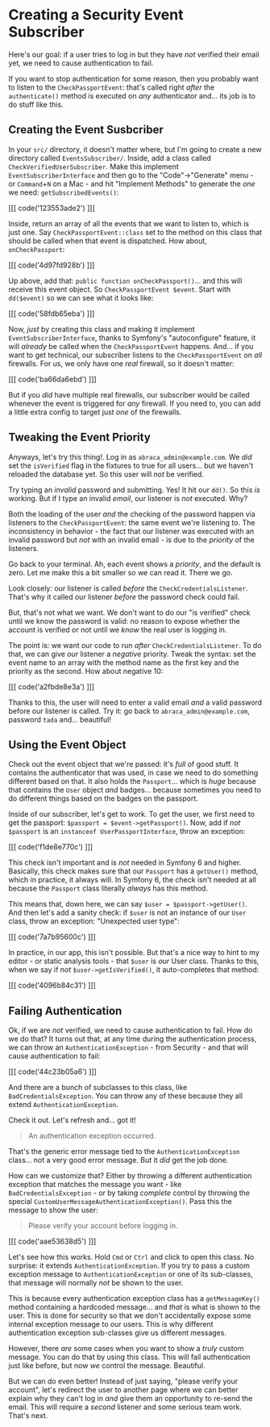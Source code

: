# Creating a Security Event Subscriber

Here's our goal: if a user tries to log in but they have *not* verified their
email yet, we need to cause authentication to fail.

If you want to stop authentication for some reason, then you probably want to listen
to the `CheckPassportEvent`: that's called right *after* the `authenticate()` method
is executed on *any* authenticator and... its job is to do stuff like this.

## Creating the Event Susbcriber

In your `src/` directory, it doesn't matter where, but I'm going to create a new
directory called `EventsSubscriber/`. Inside, add a class called
`CheckVerifiedUserSubscriber`. Make this implement `EventSubscriberInterface` and
then go to the "Code"->"Generate" menu - or `Command`+`N` on a Mac - and hit
"Implement Methods" to generate the *one* we need: `getSubscribedEvents()`:

[[[ code('123553ade2') ]]]

Inside, return an array of all the events that we want to listen to, which is just
one. Say `CheckPassportEvent::class` set to the method on this class that should be
called when that event is dispatched. How about, `onCheckPassport`:

[[[ code('4d97fd928b') ]]]

Up above, add that: `public function onCheckPassport()`... and this will
receive this event object. So `CheckPassportEvent $event`. Start with
`dd($event)` so we can see what it looks like:

[[[ code('58fdb65eba') ]]]

Now, *just* by creating this class and making it implement
`EventSubscriberInterface`, thanks to Symfony's "autoconfigure" feature, it will
*already* be called when the `CheckPassportEvent` happens. And... if you want to
get technical, our subscriber listens to the `CheckPassportEvent` on *all*
firewalls. For us, we only have one *real* firewall, so it doesn't matter:

[[[ code('ba66da6ebd') ]]]

But if you *did* have multiple real firewalls, our subscriber would be called
whenever the event is triggered for *any* firewall. If you need to, you can add
a little extra config to target just *one* of the firewalls.

## Tweaking the Event Priority

Anyways, let's try this thing!. Log in as `abraca_admin@example.com`. We *did*
set  the `isVerified` flag in the fixtures to true for all users... but we
haven't reloaded the database yet. So this user will *not* be verified.

Try typing an *invalid* password and submitting. Yes! It hit our `dd()`. So this
*is* working. But if I type an invalid *email*, our listener is *not* executed.
Why?

Both the loading of the user *and* the checking of the password happen via listeners
to the `CheckPassportEvent`: the same event we're listening to. The inconsistency
in behavior - the fact that our listener was executed with an invalid password
but *not* with an invalid email - is due to the *priority* of the listeners.

Go back to your terminal. Ah, each event shows a *priority*, and the default is
zero. Let me make this a bit smaller so we can read it. There we go.

Look closely: our listener is called *before* the `CheckCredentialsListener`. That's
why it called our listener *before* the password check could fail.

But, that's not what we want. We don't want to do our "is verified" check until
we know the password is valid: no reason to expose whether the account is verified
or not until we *know* the real user is logging in.

The point is: we want our code to run *after* `CheckCredentialsListener`. To do
that, we can give *our* listener a *negative* priority. Tweak the syntax: set the
event name to an array with the method name as the first key and the priority
as the second. How about negative 10:

[[[ code('a2fbde8e3a') ]]]

Thanks to this, the user will need to enter a valid email *and* a valid password
before our listener is called. Try it: go back to `abraca_admin@example.com`,
password `tada` and... beautiful!

## Using the Event Object

Check out the event object that we're passed: it's *full* of good stuff. It contains
the authenticator that was used, in case we need to do something different based
on that. It also holds the `Passport`... which is *huge* because that contains the
`User` object *and* badges... because sometimes you need to do different things based
on the badges on the passport.

Inside of our subscriber, let's get to work. To get the user, we first need
to get the passport: `$passport = $event->getPassport()`. Now, add if *not*
`$passport` is an `instanceof UserPassportInterface`, throw an exception:

[[[ code('f1de8e770c') ]]]

This check isn't important and is *not* needed in Symfony 6 and higher. Basically,
this check makes sure that our `Passport` has a `getUser()` method, which in
practice, it always will. In Symfony 6, the check isn't needed at all because the
`Passport` class literally *always* has this method.

This means that, down here, we can say `$user = $passport->getUser()`. And then
let's add a sanity check: if `$user` is not an instance of our `User` class,
throw an exception: "Unexpected user type":

[[[ code('7a7b95600c') ]]]

In practice, in our app, this isn't possible. But that's a nice way to hint
to my editor - or static analysis tools - that `$user` is *our* User class.
Thanks to this, when we say if *not* `$user->getIsVerified()`, it auto-completes
that method:

[[[ code('4096b84c31') ]]]

## Failing Authentication

Ok, if we are *not* verified, we need to cause authentication to fail. How do we
do that? It turns out that, at any time during the authentication process, we can
throw an `AuthenticationException` - from Security - and that will cause
authentication to fail:

[[[ code('44c23b05a6') ]]]

And there are a bunch of subclasses to this class, like `BadCredentialsException`.
You can throw any of these because they all extend `AuthenticationException`.

Check it out. Let's refresh and... got it!

> An authentication exception occurred.

That's the generic error message tied to the `AuthenticationException` class...
not a very good error message. But it *did* get the job done.

How can we customize that? Either by throwing a different authentication
exception that matches the message you want - like `BadCredentialsException` - or
by taking *complete* control by throwing the special
`CustomUserMessageAuthenticationException()`. Pass this the message to show the
user:

> Please verify your account before logging in.

[[[ code('aae53638d5') ]]]

Let's see how this works. Hold `Cmd` or `Ctrl` and click to open this class. No
surprise: it extends `AuthenticationException`. If you try to pass a custom
exception message to `AuthenticationException` or one of its sub-classes, that
message will normally *not* be shown to the user.

This is because every authentication exception class has a `getMessageKey()`
method containing a hardcoded message... and *that* is what is shown to the user.
This is done for security so that we don't accidentally expose some internal
exception message to our users. This is why different authentication exception
sub-classes give us different messages.

However, there *are* some cases when you want to show a *truly* custom message.
You can do that by using this class. This will fail authentication just like
before, but now *we* control the message. Beautiful.

But we can do even better! Instead of just saying, "please verify your account",
let's redirect the user to another page where we can better explain why they can't
log in *and* give them an opportunity to re-send the email. This will require
a *second* listener and some serious team work. That's next.
